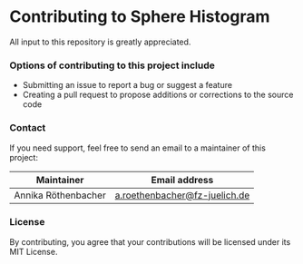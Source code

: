 # Contributing to Sphere Histogram

All input to this repository is greatly appreciated. 


### Options of contributing to this project include
- Submitting an issue to report a bug or suggest a feature
- Creating a pull request to propose additions or corrections to the source code

### Contact
If you need support, feel free to send an email to a maintainer of this project:

| Maintainer | Email address | 
|-|-|
| Annika Röthenbacher | a.roethenbacher@fz-juelich.de | 

### License
By contributing, you agree that your contributions will be licensed under its MIT License.

